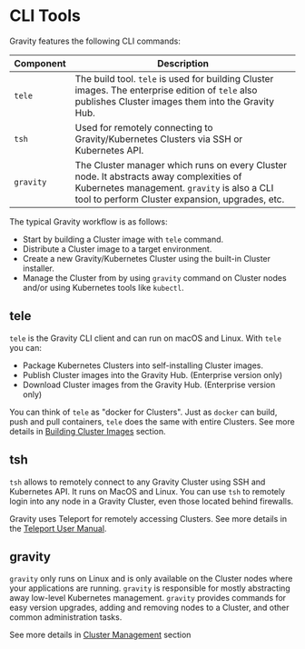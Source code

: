 # CLI Tools

Gravity features the following CLI commands:

| Component   | Description
|-------------|---------------------------------------------------------------------------------------------------------------------------------------------------------|
| `tele`      | The build tool. `tele` is used for building Cluster images. The enterprise edition of `tele` also publishes Cluster images them into the Gravity Hub.  |
| `tsh`       | Used for remotely connecting to Gravity/Kubernetes Clusters via SSH or Kubernetes API.   |
| `gravity`   | The Cluster manager which runs on every Cluster node. It abstracts away complexities of Kubernetes management. `gravity` is also a CLI tool to perform Cluster expansion, upgrades, etc.  |

The typical Gravity workflow is as follows:

* Start by building a Cluster image with `tele` command.
* Distribute a Cluster image to a target environment.
* Create a new Gravity/Kubernetes Cluster using the built-in Cluster installer.
* Manage the Cluster from by using `gravity` command on Cluster nodes and/or
  using Kubernetes tools like `kubectl`.

## tele

`tele` is the Gravity CLI client and can run on macOS and Linux. With `tele` you can:

* Package Kubernetes Clusters into self-installing Cluster images.
* Publish Cluster images into the Gravity Hub. (Enterprise version only)
* Download Cluster images from the Gravity Hub. (Enterprise version only)

You can think of `tele` as "docker for Clusters". Just as `docker` can
build, push and pull containers, `tele` does the same with entire Clusters. See
more details in [Building Cluster Images](pack.md) section.

## tsh

`tsh` allows to remotely connect to any Gravity Cluster using SSH and
Kubernetes API. It runs on MacOS and Linux. You can use `tsh` to remotely
login into any node in a Gravity Cluster, even those located behind firewalls.

Gravity uses Teleport for remotely accessing Clusters. See more details in the 
[Teleport User Manual](https://gravitational.com/teleport/docs/user-manual/).

## gravity

`gravity` only runs on Linux and is only available on the Cluster nodes where
your applications are running. `gravity` is responsible for mostly abstracting
away low-level Kubernetes management. `gravity` provides commands for easy
version upgrades, adding and removing nodes to a Cluster, and other common
administration tasks. 

See more details in [Cluster Management](/cluster/) section
